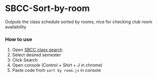 # SBCC-Sort-by-room
Outputs the class schedule sorted by rooms, nice for checking club room availability

### How to use
1. Open [SBCC class search](https://banner.sbcc.edu/PROD/pw_pub_sched.p_search)
2. Select desired semester
3. Click Search
4. Open console (Control + Shirt + J in chrome)
5. Paste code from ``sort by room.js`` in console
